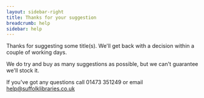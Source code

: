 ```yaml
---
layout: sidebar-right
title: Thanks for your suggestion
breadcrumb: help
sidebar: help
---
```


Thanks for suggesting some title(s). We'll get back with a decision within a couple of working days.

We do try and buy as many suggestions as possible, but we can't guarantee we'll stock it.

If you've got any questions call 01473 351249 or email help@suffolklibraries.co.uk
